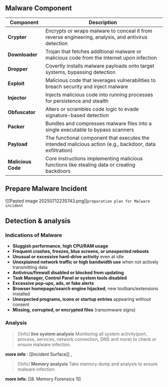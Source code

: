 
## Malware Component

| **Component**      | **Description**                                                                                          |
| ------------------ | -------------------------------------------------------------------------------------------------------- |
| **Crypter**        | Encrypts or wraps malware to conceal it from reverse engineering, analysis, and antivirus detection      |
| **Downloader**     | Trojan that fetches additional malware or malicious code from the Internet upon infection                |
| **Dropper**        | Covertly installs malware payloads onto target systems, bypassing detection                              |
| **Exploit**        | Malicious code that leverages vulnerabilities to breach security and inject malware                      |
| **Injector**       | Injects malicious code into running processes for persistence and stealth                                |
| **Obfuscator**     | Alters or scrambles code logic to evade signature-based detection                                        |
| **Packer**         | Bundles and compresses malware files into a single executable to bypass scanners                         |
| **Payload**        | The functional component that executes the intended malicious action (e.g., backdoor, data exfiltration) |
| **Malicious Code** | Core instructions implementing malicious functions like stealing data or creating backdoors              |

## Prepare Malware Incident

![[Pasted image 20250712235743.png]]`preparation plan for Malware incident`

## Detection & analysis

### Indications of Malware

- **Sluggish performance, high CPU/RAM usage**
- **Frequent crashes, freezes, blue screens, or unexpected reboots**
- **Unusual or excessive hard‑drive activity** even at idle 
- **Unexplained network traffic or high bandwidth use** when not actively transmitting data 
- **Antivirus/firewall disabled or blocked from updating**
- **Task Manager, Control Panel or system tools disabled**
- **Excessive pop‑ups, ads, or fake alerts** 
- **Browser homepage/search engine hijacked**, new toolbars/extensions installed
- **Unexpected programs, icons or startup entries** appearing without consent 
- **Missing, corrupted, or encrypted files** (ransomware signs)


### Analysis

> [!info] **live system analysis**
> Monitoring all system activity(port, process, services, network connection, DNS and more) to check or ensure malware infection.

__more info__ : [[Incident Surface]] , 

> [!info] __Memory analysis__
> Take memory dump and analysis to ensure malware infection.

__more info__: [[8. Memory Forensics 1]]